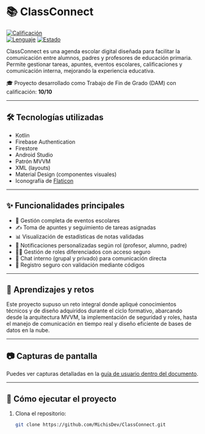 # 📚 ClassConnect

[![Calificación](https://img.shields.io/badge/Calificación-10/10-brightgreen)](https://github.com/MichisDev/ClassConnect)  
[![Lenguaje](https://img.shields.io/badge/Lenguaje-Kotlin-orange)](https://kotlinlang.org/)
[![Estado](https://img.shields.io/badge/Estado-Completado-blue)]()

ClassConnect es una agenda escolar digital diseñada para facilitar la comunicación entre alumnos, padres y profesores de educación primaria. Permite gestionar tareas, apuntes, eventos escolares, calificaciones y comunicación interna, mejorando la experiencia educativa.

🎓 Proyecto desarrollado como Trabajo de Fin de Grado (DAM) con calificación: **10/10**

---

## 🛠 Tecnologías utilizadas

- Kotlin  
- Firebase Authentication  
- Firestore  
- Android Studio  
- Patrón MVVM  
- XML (layouts)  
- Material Design (componentes visuales)  
- Iconografía de [Flaticon](https://www.flaticon.com/)  

---

## ✨ Funcionalidades principales

- 📅 Gestión completa de eventos escolares  
- ✍️ Toma de apuntes y seguimiento de tareas asignadas  
- 📊 Visualización de estadísticas de notas validadas  
- 🔔 Notificaciones personalizadas según rol (profesor, alumno, padre)  
- 🧑‍🏫 Gestión de roles diferenciados con acceso seguro  
- 💬 Chat interno (grupal y privado) para comunicación directa  
- 🔐 Registro seguro con validación mediante códigos  

---

## 🧠 Aprendizajes y retos

Este proyecto supuso un reto integral donde apliqué conocimientos técnicos y de diseño adquiridos durante el ciclo formativo, abarcando desde la arquitectura MVVM, la implementación de seguridad y roles, hasta el manejo de comunicación en tiempo real y diseño eficiente de bases de datos en la nube.

---

## 📷 Capturas de pantalla

Puedes ver capturas detalladas en la [guía de usuario dentro del documento](docs/TFG_MichelleVelasquez.pdf).

---

## 🚀 Cómo ejecutar el proyecto

1. Clona el repositorio:  
   ```bash
   git clone https://github.com/MichisDev/ClassConnect.git
